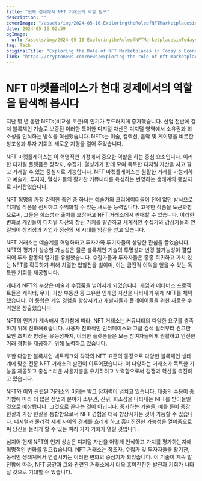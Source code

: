 ```yaml
---
title: "현재 경제에서 NFT 거래소의 역할 탐구"
description: ""
coverImage: "/assets/img/2024-05-16-ExploringtheRoleofNFTMarketplacesinTodaysEconomy_thumbnail.png"
date: 2024-05-16 02:39
ogImage: 
  url: /assets/img/2024-05-16-ExploringtheRoleofNFTMarketplacesinTodaysEconomy_thumbnail.png
tag: Tech
originalTitle: "Exploring the Role of NFT Marketplaces in Today’s Economy"
link: "https://cryptonews.com/news/exploring-the-role-of-nft-marketplaces-in-todays-economy.htm"
---
```



# NFT 마켓플레이스가 현대 경제에서의 역할을 탐색해 봅시다

지난 몇 년 동안 NFTs(비교성 토큰)의 인기가 두드러지게 증가했습니다. 산업 전반에 걸쳐 블록체인 기술로 보증된 이러한 특이한 디지털 자산은 디지털 영역에서 소유권과 희소성을 인식하는 방식을 혁신했습니다. NFTs는 미술, 컬렉션, 음악 및 게이밍을 비롯한 창조성과 투자 기회의 새로운 지평을 열어 주었습니다.

NFT 마켓플레이스는 이 혁명적인 과정에서 중요한 역할을 하는 중심 요소입니다. 이러한 디지털 플랫폼은 창작자, 수집가, 열성가가 한데 모여 독특한 디지털 자산을 사고 팔고 거래할 수 있는 중심지로 기능합니다. NFT 마켓플레이스는 원활한 거래를 가능케하고 예술가, 투자자, 열성가들의 활기찬 커뮤니티를 육성하는 번영하는 생태계의 중심지로 자리잡았습니다.



NFT 혁명의 가장 강력한 측면 중 하나는 예술가와 크리에이터들이 전에 없던 방식으로 디지털 작품을 전시하고 수익화할 수 있는 새로운 능력입니다. 고유한 작품을 토큰화함으로써, 그들은 희소성과 출처를 보장하고 NFT 거래소에서 판매할 수 있습니다. 이러한 변화로 개인들이 디지털 자산의 참된 가치를 발견하고 세계적인 수집가와 감상가들과 연결되어 창의성과 기업가 정신의 새 시대를 영감을 얻고 있습니다.

NFT 거래소는 예술계를 혁명화하고 투자가와 투기자들의 상당한 관심을 끌었습니다. NFT의 평가가 상승할 가능성은 물론 블록체인 기술의 투명성과 변경 불가능성이 결합되어 투자 활동의 열기를 유발했습니다. 수집가들과 투자자들은 종종 희귀하고 가치 있는 NFT를 획득하기 위해 치열한 입찰전을 벌이며, 이는 금전적 이익을 얻을 수 있는 독특한 기회를 제공합니다.

게다가 NFT의 부상은 예술과 수집품을 넘어서게 되었습니다. 게임과 메타버스 프로젝트들은 캐릭터, 무기, 가상 부동산 등 고유한 인게임 자산을 나타내기 위해 NFT를 채택했습니다. 이 통합은 게임 경험을 향상시키고 개발자들과 플레이어들을 위한 새로운 수익원을 창출했습니다.

NFT의 인기가 계속해서 증가함에 따라, NFT 거래소는 커뮤니티의 다양한 요구를 충족하기 위해 진화해왔습니다. 사용자 친화적인 인터페이스와 고급 검색 필터부터 견고한 보안 조치와 향상된 유동성까지, 이러한 플랫폼들은 모든 참여자들에게 원활하고 안전한 거래 경험을 제공하기 위해 노력하고 있습니다.



또한 다양한 블록체인 네트워크와 각각의 NFT 표준의 등장으로 다양한 블록체인 생태계에 맞춘 전문 NFT 거래소의 발전이 이루어졌습니다. 이 다양화는 거래소가 독특한 기능을 제공하고 충성스러운 사용자층을 유치하려고 노력함으로써 경쟁과 혁신을 촉진하고 있습니다.

NFT와 이와 관련된 거래소의 미래는 밝고 잠재력이 넘치고 있습니다. 대중의 수용이 증가함에 따라 더 많은 산업과 분야가 소유권, 진위, 희소성을 나타내는 NFT를 받아들일 것으로 예상됩니다. 그것으로 끝나는 것이 아닙니다. 증가하는 기술들, 예를 들어 증강 현실과 가상 현실을 통합함으로써 NFT 경험을 더욱 향상시키는 것이 가능할 수 있습니다. 디지털과 물리적 세계 사이의 경계를 흐리게 하고 흥미진진한 가능성을 열어줌으로써 당신을 놀라게 할 수 있는 여러 가지 기회가 열릴 것입니다.

심지어 현재 NFT의 인기 상승은 디지털 자산을 어떻게 인식하고 가치를 평가하는지에 혁명적인 변화를 일으켰습니다. NFT 거래소는 창조자, 수집가 및 투자자들을 활기찬, 동적인 생태계에서 연결시키는 이러한 변화의 중심지가 되었습니다. 이 기술이 계속 발전함에 따라, NFT 공간과 그와 관련된 거래소에서 더욱 흥미진진한 발전과 기회가 나타날 것으로 기대할 수 있습니다.